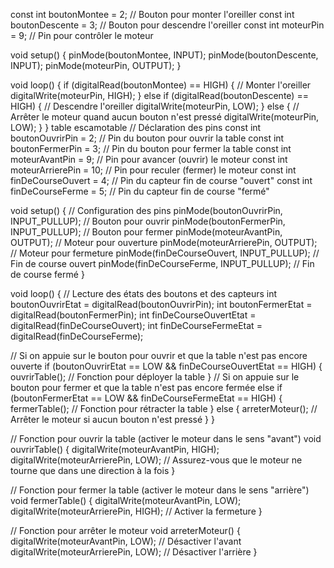 const int boutonMontee = 2;   // Bouton pour monter l'oreiller
const int boutonDescente = 3; // Bouton pour descendre l'oreiller
const int moteurPin = 9;      // Pin pour contrôler le moteur

void setup() {
  pinMode(boutonMontee, INPUT);
  pinMode(boutonDescente, INPUT);
  pinMode(moteurPin, OUTPUT);
}

void loop() {
  if (digitalRead(boutonMontee) == HIGH) {
    // Monter l'oreiller
    digitalWrite(moteurPin, HIGH);
  } else if (digitalRead(boutonDescente) == HIGH) {
    // Descendre l'oreiller
    digitalWrite(moteurPin, LOW);
  } else {
    // Arrêter le moteur quand aucun bouton n'est pressé
    digitalWrite(moteurPin, LOW);
  }
}
table escamotable
// Déclaration des pins
const int boutonOuvrirPin = 2;    // Pin du bouton pour ouvrir la table
const int boutonFermerPin = 3;    // Pin du bouton pour fermer la table
const int moteurAvantPin = 9;     // Pin pour avancer (ouvrir) le moteur
const int moteurArrierePin = 10;  // Pin pour reculer (fermer) le moteur
const int finDeCourseOuvert = 4;  // Pin du capteur fin de course "ouvert"
const int finDeCourseFerme = 5;   // Pin du capteur fin de course "fermé"

void setup() {
  // Configuration des pins
  pinMode(boutonOuvrirPin, INPUT_PULLUP);    // Bouton pour ouvrir
  pinMode(boutonFermerPin, INPUT_PULLUP);    // Bouton pour fermer
  pinMode(moteurAvantPin, OUTPUT);           // Moteur pour ouverture
  pinMode(moteurArrierePin, OUTPUT);         // Moteur pour fermeture
  pinMode(finDeCourseOuvert, INPUT_PULLUP);  // Fin de course ouvert
  pinMode(finDeCourseFerme, INPUT_PULLUP);   // Fin de course fermé
}

void loop() {
  // Lecture des états des boutons et des capteurs
  int boutonOuvrirEtat = digitalRead(boutonOuvrirPin);
  int boutonFermerEtat = digitalRead(boutonFermerPin);
  int finDeCourseOuvertEtat = digitalRead(finDeCourseOuvert);
  int finDeCourseFermeEtat = digitalRead(finDeCourseFerme);

  // Si on appuie sur le bouton pour ouvrir et que la table n'est pas encore ouverte
  if (boutonOuvrirEtat == LOW && finDeCourseOuvertEtat == HIGH) {
    ouvrirTable();  // Fonction pour déployer la table
  }
  // Si on appuie sur le bouton pour fermer et que la table n'est pas encore fermée
  else if (boutonFermerEtat == LOW && finDeCourseFermeEtat == HIGH) {
    fermerTable();  // Fonction pour rétracter la table
  }
  else {
    arreterMoteur();  // Arrêter le moteur si aucun bouton n'est pressé
  }
}

// Fonction pour ouvrir la table (activer le moteur dans le sens "avant")
void ouvrirTable() {
  digitalWrite(moteurAvantPin, HIGH);
  digitalWrite(moteurArrierePin, LOW);  // Assurez-vous que le moteur ne tourne que dans une direction à la fois
}

// Fonction pour fermer la table (activer le moteur dans le sens "arrière")
void fermerTable() {
  digitalWrite(moteurAvantPin, LOW);
  digitalWrite(moteurArrierePin, HIGH);  // Activer la fermeture
}

// Fonction pour arrêter le moteur
void arreterMoteur() {
  digitalWrite(moteurAvantPin, LOW);     // Désactiver l'avant
  digitalWrite(moteurArrierePin, LOW);   // Désactiver l'arrière
}

